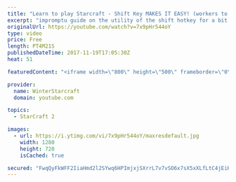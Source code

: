 ```yaml
---
title: "Learn to play Starcraft - Shift Key MAKES IT EASY! (workers to gas, waypoints, ctrl grps, moving)"
excerpt: "impromptu guide on the utility of the shift hotkey for a bit of everything"
originalUrl: https://youtube.com/watch?v=7x9pHr544oY
type: video
price: Free
length: PT4M21S
publishedDateTime: 2017-11-19T17:05:30Z
heat: 51

featuredContent: "<iframe width=\"800\" height=\"500\" frameborder=\"0\" src=\"https://www.youtube.com/embed/7x9pHr544oY\" allow=\"accelerometer; autoplay; encrypted-media; gyroscope; picture-in-picture\" allowfullscreen></iframe>"

provider:
  name: WinterStarcraft
  domain: youtube.com

topics:
  - StarCraft 2

images:
  - url: https://i.ytimg.com/vi/7x9pHr544oY/maxresdefault.jpg
    width: 1280
    height: 720
    isCached: true

secured: "FwqQyFkWFF2IiaHmd2l2SYwq6HPImjxjSXrrL7v7vSO6x7sX5xXLfLtC4jEiHv1tK0P9D2l8tgzDjafk1neDmVZqHjokQs2EI4NDnRMmI5NzhbN7YDgvSpIU0wi67FtSiRweFgA8aHALWbi3fAdgwq0sHjIVRsHIFFOi2JfoCVTe6pW7uQVhXbTL2CEK8xJfMZri2o7CxABsbTHxRBs9l5FgcyZf2r4RlLMQwWvoXjId+c8z6ujWCbbQ95QrUR04vnbchR37zDleKzAVdzqEduhkPi2TXoJxWgBa/vVseR2lFnGyyYEA9nKW5rT46wAL8Haeg3Z09DoB8KEXJwJlFNIWgDNDTlLwdnmy/uY5RAVW/LPBQAHghn3Eh4BK2rF5IvA4FMFCQFZLAtkLiDkt/wkuvb018sUXQbfCeTPHTpc=;hNW4KmVZpva5ZLj3xGR2Vg=="
---
```



